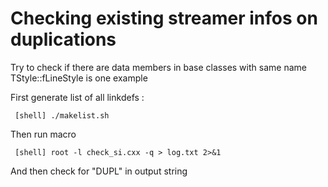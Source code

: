 # Checking existing streamer infos on duplications

Try to check if there are data members in base classes with same name
TStyle::fLineStyle is one example

First generate list of all linkdefs :

     [shell] ./makelist.sh

Then run macro

     [shell] root -l check_si.cxx -q > log.txt 2>&1

And then check for "DUPL" in output string
